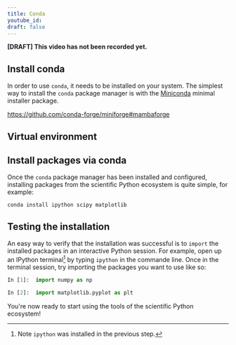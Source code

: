 ```yaml
---
title: Conda
youtube_id:
draft: false
---
```


**[DRAFT] This video has not been recorded yet.**

## Install conda

In order to use `conda`, it needs to be installed on your system.
The simplest way to install the `conda` package manager is with the
[Miniconda](https://docs.conda.io/en/latest/miniconda.html) minimal installer
package.

https://github.com/conda-forge/miniforge#mambaforge

## Virtual environment

## Install packages via conda

Once the `conda` package manager has been installed and configured, installing
packages from the scientific Python ecosystem is quite simple, for example:

    conda install ipython scipy matplotlib

## Testing the installation

An easy way to verify that the installation was successful is to `import` the
installed packages in an interactive Python session.
For example, open up an IPython terminal[^1] by typing `ipython` in the
commande line.
Once in the terminal session, try importing the packages you want to use like
so:

```python
In [1]:  import numpy as np

In [2]:  import matplotlib.pyplot as plt
```

You're now ready to start using the tools of the scientific Python ecosystem!

[^1]: Note `ipython` was installed in the previous step.
